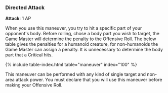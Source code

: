 ### Directed Attack
**Attack**: 1 AP

When you use this maneuver, you try to hit a specific part of your opponent's body. Before rolling, chose a body part you wish to target, the Game Master will determine the penalty to the Offensive Roll. The below table gives the penalties for a humanoid creature, for non-humanoids the Game Master can assign a penalty. It is unnecessary to determine the body part that a Critical hits.

{% include table-index.html table="maneuver" index="100" %}

This maneuver can be performed with any kind of single target and non-area attack power. You must declare that you will use this maneuver before making your Offensive Roll.